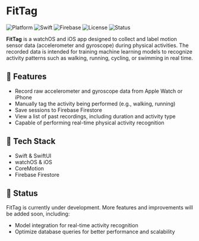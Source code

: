 # FitTag

![Platform](https://img.shields.io/badge/platform-iOS%20%7C%20watchOS-blue.svg)
![Swift](https://img.shields.io/badge/language-Swift-orange.svg)
![Firebase](https://img.shields.io/badge/backend-Firebase-yellow.svg)
![License](https://img.shields.io/badge/license-MIT-green.svg)
![Status](https://img.shields.io/badge/status-in%20development-lightgrey.svg)

**FitTag** is a watchOS and iOS app designed to collect and label motion sensor data (accelerometer and gyroscope) during physical activities. The recorded data is intended for training machine learning models to recognize activity patterns such as walking, running, cycling, or swimming in real time.

## 📱 Features

- Record raw accelerometer and gyroscope data from Apple Watch or iPhone
- Manually tag the activity being performed (e.g., walking, running)
- Save sessions to Firebase Firestore
- View a list of past recordings, including duration and activity type
- Capable of performing real-time physical activity recognition

## 🧠 Tech Stack

- Swift & SwiftUI
- watchOS & iOS
- CoreMotion
- Firebase Firestore

## 🚧 Status

FitTag is currently under development. More features and improvements will be added soon, including:
- Model integration for real-time activity recognition
- Optimize database queries for better performance and scalability
